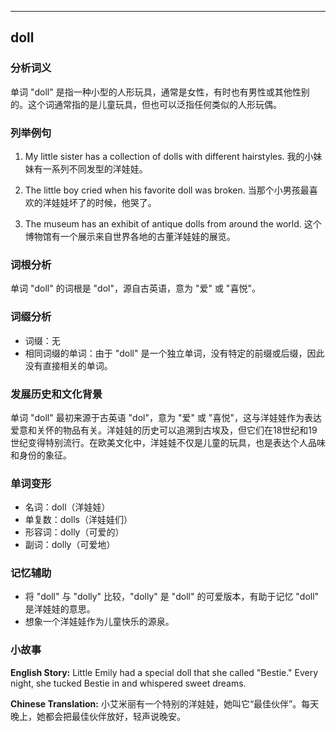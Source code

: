 
---------------
## doll
### 分析词义
单词 "doll" 是指一种小型的人形玩具，通常是女性，有时也有男性或其他性别的。这个词通常指的是儿童玩具，但也可以泛指任何类似的人形玩偶。

### 列举例句
1. My little sister has a collection of dolls with different hairstyles.
   我的小妹妹有一系列不同发型的洋娃娃。

2. The little boy cried when his favorite doll was broken.
   当那个小男孩最喜欢的洋娃娃坏了的时候，他哭了。

3. The museum has an exhibit of antique dolls from around the world.
   这个博物馆有一个展示来自世界各地的古董洋娃娃的展览。

### 词根分析
单词 "doll" 的词根是 "dol"，源自古英语，意为 "爱" 或 "喜悦"。

### 词缀分析
- 词缀：无
- 相同词缀的单词：由于 "doll" 是一个独立单词，没有特定的前缀或后缀，因此没有直接相关的单词。

### 发展历史和文化背景
单词 "doll" 最初来源于古英语 "dol"，意为 "爱" 或 "喜悦"，这与洋娃娃作为表达爱意和关怀的物品有关。洋娃娃的历史可以追溯到古埃及，但它们在18世纪和19世纪变得特别流行。在欧美文化中，洋娃娃不仅是儿童的玩具，也是表达个人品味和身份的象征。

### 单词变形
- 名词：doll（洋娃娃）
- 单复数：dolls（洋娃娃们）
- 形容词：dolly（可爱的）
- 副词：dolly（可爱地）

### 记忆辅助
- 将 "doll" 与 "dolly" 比较，"dolly" 是 "doll" 的可爱版本，有助于记忆 "doll" 是洋娃娃的意思。
- 想象一个洋娃娃作为儿童快乐的源泉。

### 小故事
**English Story:**
Little Emily had a special doll that she called "Bestie." Every night, she tucked Bestie in and whispered sweet dreams.

**Chinese Translation:**
小艾米丽有一个特别的洋娃娃，她叫它“最佳伙伴”。每天晚上，她都会把最佳伙伴放好，轻声说晚安。

